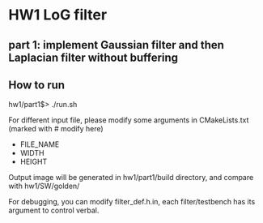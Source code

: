 # HW1 LoG filter

## part 1: implement Gaussian filter and then Laplacian filter without buffering

## How to run

hw1/part1$> ./run.sh

For different input file, please modify some arguments in CMakeLists.txt (marked with # modify here)

- FILE_NAME
- WIDTH
- HEIGHT

Output image will be generated in hw1/part1/build directory, and compare with hw1/SW/golden/

For debugging, you can modify filter_def.h.in, each filter/testbench has its argument to control verbal.
